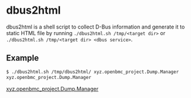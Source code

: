 # dbus2html

dbus2html is a shell script to collect D-Bus information and generate it to static HTML file by running `./dbus2html.sh /tmp/<target dir>` or `./dbus2html.sh /tmp/<target dir> <dbus service>`.

## Example

```bash
$ ./dbus2html.sh /tmp/dbus2html/ xyz.openbmc_project.Dump.Manager
xyz.openbmc_project.Dump.Manager
```

[xyz.openbmc_project.Dump.Manager](https://lscolby.github.io/openbmc-misc/dbus2html/)
